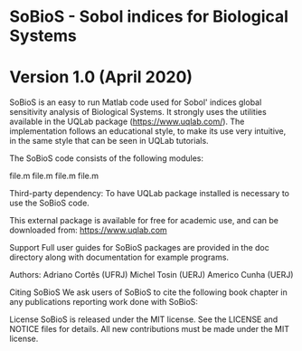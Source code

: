 # SoBioS - Sobol indices for Biological Systems
# Version 1.0 (April 2020)


SoBioS is an easy to run Matlab code used for Sobol' indices global sensitivity analysis of Biological Systems. It strongly uses the utilities available in the UQLab package (https://www.uqlab.com/). The implementation follows an educational style, to make its use very intuitive, in the same style that can be seen in UQLab tutorials.


The SoBioS code consists of the following modules:

file.m
file.m
file.m
file.m

Third-party dependency:
To have UQLab package installed is necessary to use the SoBioS code.

This external package is available for free for academic use, and can be downloaded from:
https://www.uqlab.com

Support
Full user guides for SoBioS packages are provided in the doc directory along with documentation for example programs.

Authors:
Adriano Cortês (UFRJ)
Michel Tosin (UERJ)
Americo Cunha (UERJ)

Citing SoBioS
We ask users of SoBioS to cite the following book chapter in any publications reporting work done with SoBioS:




License
SoBioS is released under the MIT license. See the LICENSE and NOTICE files for details. All new contributions must be made under the MIT license.
